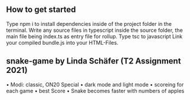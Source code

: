 ## How to get started

Type npm i to install dependencies inside of the project folder in the terminal.
Write any source files in typescript inside the source folder, the main file being index.ts as entry file for rollup.
Type tsc to javascript
Link your compiled bundle.js into your HTML-Files.


## snake-game by Linda Schäfer (T2 Assignment 2021)

•	Modi: classic, ON20 Special
•	dark mode and light mode
•	scoreing for each game
•	best Score
•	Snake becomes faster with numbers of apples




